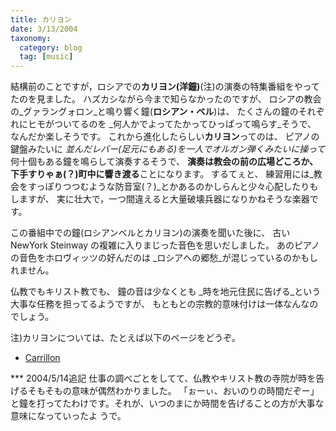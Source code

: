 ```yaml
---
title: カリヨン
date: 3/13/2004
taxonomy:
  category: blog
  tag: [music]
---
```


結構前のことですが，ロシアでの**カリヨン(洋鐘)**(注)の演奏の特集番組をやってたのを見ました。
ハズカシながら今まで知らなかったのですが、
ロシアの教会の_グァラングォロン_と鳴り響く鐘(**ロシアン・ベル**)は、
たくさんの鐘のそれぞれにヒモがついてるのを
_何人かでよってたかってひっぱって鳴らす_そうで、
なんだか楽しそうです。
これから進化したらしい**カリヨン**ってのは、
ピアノの鍵盤みたいに
_並んだレバー(足元にもある)を一人でオルガン弾くみたいに操って_
何十個もある鐘を鳴らして演奏するそうで、
**演奏は教会の前の広場どころか、下手すりゃぁ(？)町中に響き渡る**ことになります。
するてぇと、
練習用には_教会をすっぽりつつむような防音室(？)_とかあるのかしらんと少々心配したりもしますが、
実に壮大で，一つ間違えると大量破壊兵器になりかねそうな楽器です。

この番組中での鐘(ロシアンベルとカリヨン)の演奏を聞いた後に、
古い NewYork Steinway の複雑に入りまじった音色を思いだしました。
あのピアノの音色をホロヴィッツの好んだのは
_ロシアへの郷愁_が混じっているのかもしれません。

仏教でもキリスト教でも、
鐘の音は少なくとも
_時を地元住民に告げる_という大事な任務を担ってるようですが、
もともとの宗教的意味付けは一体なんなのでしょう。

注)カリヨンについては、たとえば以下のページをどうぞ。

- [Carrillon](http://www.y-m-t.co.jp/carillon/)

*** 2004/5/14追記
仕事の調べごとをしてて、仏教やキリスト教の寺院が時を告げるそもそもの意味が偶然わかりました。
「ぉーぃ、おいのりの時間だぞー」と鐘を打ってたわけです。それが、いつのまにか時間を告げることの方が大事な意味になっていったよ
うで。

